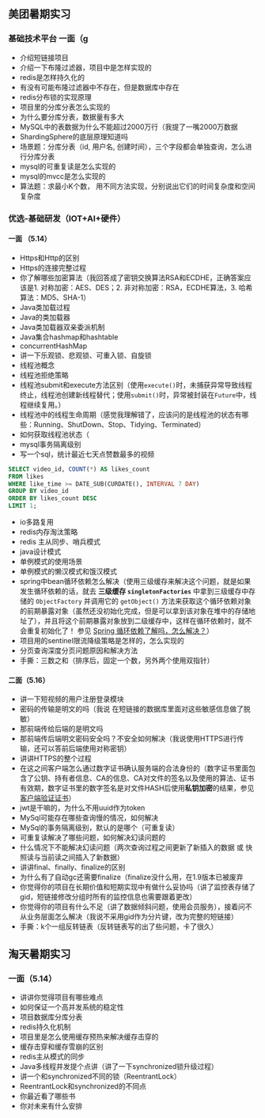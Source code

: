 ## 美团暑期实习

### 基础技术平台 一面（g

- 介绍短链接项目
- 介绍一下布隆过滤器，项目中是怎样实现的
- redis是怎样持久化的
- 有没有可能布隆过滤器中不存在，但是数据库中存在
- redis分布锁的实现原理
- 项目里的分库分表怎么实现的
- 为什么要分库分表，数据量有多大
- MySQL中的表数据为什么不能超过2000万行（我提了一嘴2000万数据
- ShardingSphere的底层原理知道吗
- 场景题：分库分表（id, 用户名, 创建时间），三个字段都会单独查询，怎么进行分库分表
- mysql的可重复读是怎么实现的
- mysql的mvcc是怎么实现的
- 算法题：求最小K个数， 用不同方法实现，分别说出它们的时间复杂度和空间复杂度 

### 优选-基础研发（IOT+AI+硬件）

#### 一面 （5.14）

- Https和Http的区别
- Https的连接完整过程
- 你了解哪些加密算法（我回答成了密钥交换算法RSA和ECDHE，正确答案应该是1. 对称加密：AES、DES；2. 非对称加密：RSA，ECDHE算法，3. 哈希算法：MD5、SHA-1）
- Java类加载过程
- Java的类加载器 
- Java类加载器双亲委派机制
- Java集合hashmap和hashtable
- concurrentHashMap
- 讲一下乐观锁、悲观锁、可重入锁、自旋锁
- 线程池概念
- 线程池拒绝策略
- 线程池submit和execute方法区别（使用`execute()`时，未捕获异常导致线程终止，线程池创建新线程替代；使用`submit()`时，异常被封装在`Future`中，线程继续复用。）
- 线程池中的线程生命周期（感觉我理解错了，应该问的是线程池的状态有哪些：Running、ShutDown、Stop、Tidying、Terminated）
- 如何获取线程池状态（
- mysql事务隔离级别
- 写一个sql，统计最近七天点赞数最多的视频

```sql
SELECT video_id, COUNT(*) AS likes_count
FROM likes
WHERE like_time >= DATE_SUB(CURDATE(), INTERVAL 7 DAY)
GROUP BY video_id
ORDER BY likes_count DESC
LIMIT 1;
```

- io多路复用
- redis内存淘汰策略
- redis 主从同步、哨兵模式
- java设计模式
- 单例模式的使用场景
- 单例模式的懒汉模式和饿汉模式
- spring中bean循环依赖怎么解决（使用三级缓存来解决这个问题，就是如果发生循环依赖的话，就去 **三级缓存 `singletonFactories`** 中拿到三级缓存中存储的 `ObjectFactory` 并调用它的 `getObject()` 方法来获取这个循环依赖对象的前期暴露对象（虽然还没初始化完成，但是可以拿到该对象在堆中的存储地址了），并且将这个前期暴露对象放到二级缓存中，这样在循环依赖时，就不会重复初始化了！  参见 [Spring 循环依赖了解吗，怎么解决？](https://javaguide.cn/system-design/framework/spring/spring-knowledge-and-questions-summary.html#spring-%E5%BE%AA%E7%8E%AF%E4%BE%9D%E8%B5%96%E4%BA%86%E8%A7%A3%E5%90%97-%E6%80%8E%E4%B9%88%E8%A7%A3%E5%86%B3)）
- 项目用的sentinel限流降级策略是怎样的，怎么实现的
- 分页查询深度分页问题原因和解决方法
- 手撕：三数之和（排序后，固定一个数，另外两个使用双指针）

#### 二面（5.16） 

- 讲一下短视频的用户注册登录模块
- 密码的传输是明文的吗（我说 在短链接的数据库里面对这些敏感信息做了脱敏）
- 那前端传给后端的是明文吗
- 那前端传后端明文密码安全吗？不安全如何解决（我说使用HTTPS进行传输，还可以答前后端使用对称密钥）
- 讲讲HTTPS的整个过程
- 在这之间客户端怎么通过数字证书确认服务端的合法身份的（数字证书里面包含了公钥、持有者信息、CA的信息、CA对文件的签名以及使用的算法、证书有效期，数字证书里的数字签名是对文件HASH后使用**私钥加密**的结果，参见[客户端验证证书](https://xiaolincoding.com/network/2_http/https_rsa.html#%E5%AE%A2%E6%88%B7%E7%AB%AF%E9%AA%8C%E8%AF%81%E8%AF%81%E4%B9%A6)）
- jwt是干嘛的，为什么不用uuid作为token
- MySql可能存在哪些查询慢的情况，如何解决
- MySql的事务隔离级别，默认的是哪个（可重复读）
- 可重复读解决了哪些问题，如何解决幻读问题的
- 什么情况下不能解决幻读问题（两次查询过程之间更新了新插入的数据 或 快照读与当前读之间插入了新数据）
- 讲讲final、finally、finalize的区别
- 为什么有了自动gc还需要finalize（finalize没什么用，在1.9版本已被废弃
- 你觉得你的项目在长期价值和短期实现中有做什么妥协吗（讲了监控表存储了gid，短链接修改分组时所有的监控信息也需要跟着更改）
- 你觉得你的项目有什么不足（讲了数据倾斜问题，使用会员服务），接着问不从业务层面怎么解决（我说不采用gid作为分片键，改为完整的短链接）
- 手撕：k个一组反转链表（反转链表写的出了些问题，卡了很久）

## 淘天暑期实习

### 一面（5.14）

- 讲讲你觉得项目有哪些难点
- 如何保证一个高并发系统的稳定性
- 项目数据库分库分表
- redis持久化机制
- 项目里是怎么使用缓存预热来解决缓存击穿的 
- 缓存击穿和缓存雪崩的区别
- redis主从模式的同步
- Java多线程并发提个点讲（讲了一下synchronized锁升级过程）
- 讲一个和synchronized不同的锁（ReentrantLock）
- ReentrantLock和synchronized的不同点
- 你最近看了哪些书
- 你对未来有什么安排